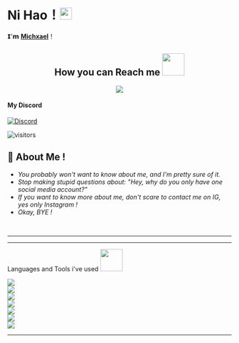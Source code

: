 # **Ni Hao**！<img src="https://user-images.githubusercontent.com/5679180/79618120-0daffb80-80be-11ea-819e-d2b0fa904d07.gif" width="27px"> 

𝗜'𝗺 [**Michxael**](https://instagram.com/_miichxael)！


<h2 align="center">How you can Reach me <img src="https://media0.giphy.com/media/jqNPzdTTxQfOgOqpO4/source.gif" width="50"></h2>

<p align="center">
<img src="https://img.shields.io/badge/-__miichxael-purple?style=flat-square&logo=instagram&logoColor=white&link=https://instagram.com/_miichxael/"/>
 
#### My Discord
[![Discord](https://discord.c99.nl/widget/theme-3/388632658797658113.png)](https://discord.com/users/388632658797658113)

![visitors](https://visitor-badge.laobi.icu/badge?page_id=Miichxael)

## 🧐 About Me !

- *You probably won't want to know about me, and I'm pretty sure of it.*
- *Stop making stupid questions about: "Hey, why do you only have one social media account?"*
- *If you want to know more about me, don't scare to contact me on IG, yes only Instagram !*
- *Okay, BYE !*  

<br>

<hr>

 <hr align="center">Languages and Tools i've used <img src="https://media.giphy.com/media/VgCDAzcKvsR6OM0uWg/giphy.gif" width="50"></hr>

<img src="https://img.shields.io/badge/-JavaScript-black?style=flat-square&logo=javascript"/> <br>
<img src="https://img.shields.io/badge/-TypeScript-black?style=flat-square&logo=typescript"/> <br>
<img src="https://img.shields.io/badge/-Python-black?style=flat-square&logo=python"/> <br>
<img src="https://img.shields.io/badge/-Nodejs-black?style=flat-square&logo=Node.js"/> <br>
<img src="https://img.shields.io/badge/-MongoDB-black?style=flat-square&logo=mongodb"/> <br>
<img src="https://img.shields.io/badge/-Bootstrap-563D7C?style=flat-square&logo=bootstrap"/> <br>
<img src="https://img.shields.io/badge/-Heroku-430098?style=flat-square&logo=heroku"/> <br>
<hr>
